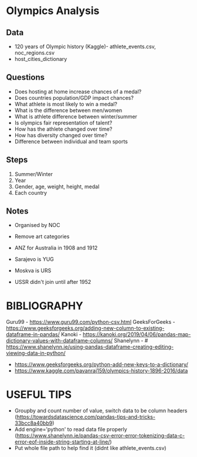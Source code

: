 # Olympics Analysis


## Data
- 120 years of Olympic history (Kaggle)- athlete_events.csv, noc_regions.csv
- host_cities_dictionary 

## Questions
- Does hosting at home increase chances of a medal?
- Does countries population/GDP impact chances?
- What athlete is most likely to win a medal?
- What is the difference between men/women
- What is athlete difference between winter/summer
- Is olympics fair representation of talent?
- How has the athlete changed over time?
- How has diversity changed over time?
- Difference between individual and team sports


## Steps
1. Summer/Winter
2. Year
3. Gender, age, weight, height, medal
4. Each country

## Notes
- Organised by NOC
- Remove art categories


- ANZ for Australia in 1908 and 1912
- Sarajevo is YUG
- Moskva is URS
- USSR didn't join until after 1952




# BIBLIOGRAPHY
Guru99 - https://www.guru99.com/python-csv.html
GeeksForGeeks - https://www.geeksforgeeks.org/adding-new-column-to-existing-dataframe-in-pandas/
Kanoki - https://kanoki.org/2019/04/06/pandas-map-dictionary-values-with-dataframe-columns/
Shanelynn - # https://www.shanelynn.ie/using-pandas-dataframe-creating-editing-viewing-data-in-python/

- https://www.geeksforgeeks.org/python-add-new-keys-to-a-dictionary/
- https://www.kaggle.com/pavanraj159/olympics-history-1896-2016/data


# USEFUL TIPS
- Groupby and count number of value, switch data to be column headers (https://towardsdatascience.com/pandas-tips-and-tricks-33bcc8a40bb9)
- Add engine='python' to read data file properly (https://www.shanelynn.ie/pandas-csv-error-error-tokenizing-data-c-error-eof-inside-string-starting-at-line/)
- Put whole file path to help find it (didnt like athlete_events.csv)
